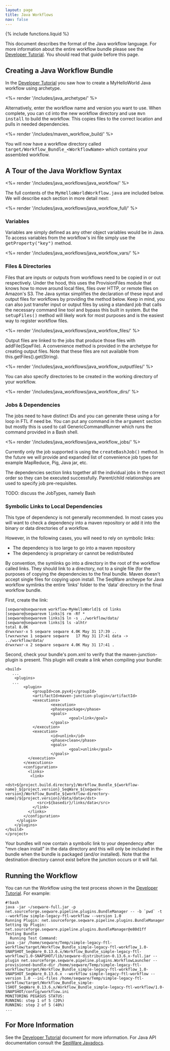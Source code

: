 ```yaml
---
layout: page
title: Java Workflows
nav: false
---
```

{% include functions.liquid %}

This document describes the format of the Java workflow language. For
more information about the entire workflow bundle please see the 
[Developer Tutorial]({{version_url}}/getting-started-developer-tutorial).  You 
should read that guide before this page.

## Creating a Java Workflow Bundle

In the [Developer Tutorial](/docs/3-getting-started/developer-tutorial/) you
saw how to create a MyHelloWorld Java workflow using archetype.

<%= render '/includes/java_archetype/' %>

Alternatively, enter the workflow name and version you want to use.  When complete, you can
<tt>cd</tt> into the new workflow directory and use <tt>mvn install</tt> to
build the workflow. This copies files to the correct location and pulls in
needed dependencies.

<%= render '/includes/maven_workflow_build/' %>

You will now have a workflow directory called <tt>target/Workflow_Bundle_&lt;WorkflowName&gt;</tt>
which contains your assembled workflow.

## A Tour of the Java Workflow Syntax

<%= render '/includes/java_workflows/java_workflow/' %>

The full contents of the <tt>MyHelloWorldWorkflow.java</tt> are included below. We will 
describe each section in more detail next:

<%= render '/includes/java_workflows/java_workflow_full/' %>

### Variables

Variables are simply defined as any other object variables would be in Java. To
access variables from the workflow's ini file simply use the
<tt>getProperty("key")</tt> method.

<%= render '/includes/java_workflows/java_workflow_vars/' %>

### Files & Directories

Files that are inputs or outputs from workflows need to be copied in or out
respectively.  Under the hood, this uses the ProvisionFiles module that knows
how to move around local files, files over HTTP, or remote files on Amazon's
S3. The Java syntax simplifies the declaration of these input and output files
for workflows by providing the method below. Keep in mind, you can also just
transfer input or output files by using a standard job that calls the necessary
command line tool and bypass this built in system. But the
<tt>setupFiles()</tt> method will likely work for most purposes and is the
easiest way to register workflow files.

<%= render '/includes/java_workflows/java_workflow_files/' %>

Output files are linked to the jobs that produce those files with addFile(SqwFile). 
A convenience method is provided in the archetype for creating output files. Note that
these files are not available from this.getFiles().get(String).

<%= render '/includes/java_workflows/java_workflow_outputfiles/' %>

You can also specify directories to be created in the working directory of your workflow.

<%= render '/includes/java_workflows/java_workflow_dirs/' %>

### Jobs & Dependencies

The jobs need to have distinct IDs and you can generate these using a for loop
in FTL if need be. You can put any command in the <tt>argument</tt> section
but mostly this is used to call GenericCommandRunner which runs the command
provided in a Bash shell. 

<%= render '/includes/java_workflows/java_workflow_jobs/' %>

Currently only the job supported is using the <tt>createBashJob()</tt> method. In the
future we will provide and expanded list of convenience job types for example
MapReduce, Pig, Java jar, etc.

The dependencies section links together all the individual jobs in the correct
order so they can be executed successfully. Parent/child relationships are used
to specify job pre-requisites.

TODO: discuss the JobTypes, namely Bash

### Symbolic Links to Local Dependencies

This type of dependency is not generally recommended. In most cases you will want to 
check a dependency into a maven repository or add it into the binary or data directories 
of a workflow. 

However, in the following cases, you will need to rely on symbolic links:

*   The dependency is too large to go into a maven repository 
*   The dependency is proprietary or cannot be redistributed 

By convention, the symlinks go into a directory in the root of the workflow called links. 
They should link to a directory, not to a single file (for the purposes of copying the 
dependencies to the final bundle. Maven doesn't accept single files for copying upon 
install. The SeqWare archeype for Java workflow symlinks the entire 'links' folder to the 
'data' directory in the final workflow bundle.


First, create the link:

    [seqware@seqwarevm workflow-MyHelloWorld]$ cd links
    [seqware@seqwarevm links]$ rm -Rf *
    [seqware@seqwarevm links]$ ln -s ../workflow/data/
    [seqware@seqwarevm links]$ ls -alhtr
    total 8.0K
    drwxrwxr-x 5 seqware seqware 4.0K May 31 17:39 ..
    lrwxrwxrwx 1 seqware seqware   17 May 31 17:41 data -> ../workflow/data/
    drwxrwxr-x 2 seqware seqware 4.0K May 31 17:41 .


Second, check your bundle's pom.xml to verify that the maven-junction-plugin is present. 
This plugin will create a link when compiling your bundle:
	
    <build>
       ...
        <plugins>
	   ...
            <plugin>
                <groupId>com.pyx4j</groupId>
                <artifactId>maven-junction-plugin</artifactId>
                <executions>
                        <execution>
                        <phase>package</phase>
                        <goals>
                                <goal>link</goal>
                        </goals>
                </execution>
                <execution>
                        <id>unlink</id>
                        <phase>clean</phase>
                        <goals>
                                <goal>unlink</goal>
                        </goals>
              </execution>
            </executions>
            <configuration>
              <links>
               <link>
                  <dst>${project.build.directory}/Workflow_Bundle_${workflow-name}_${project.version}_SeqWare_${seqware-version}/Workflow_Bundle_${workflow-directory-name}/${project.version}/data/data</dst>
                  <src>${basedir}/links/data</src>
                </link>
              </links>
            </configuration>
         </plugin>
        </plugins>
    </build>
    </project>

Your bundles will now contain a symbolic link to your dependency after "mvn clean install" 
in the data directory and this will only be included in the bundle when the bundle is 
packaged (and/or installed). Note that the destination directory cannot exist before the 
junction occurs or it will fail.


## Running the Workflow

You can run the Workflow using the test process shown in the [Developer Tutorial](/docs/3-getting-started/developer-tutorial/).  For example:

<pre><code>#!bash
java -jar ~/seqware-full.jar -p net.sourceforge.seqware.pipeline.plugins.BundleManager -- -b `pwd` -t --workflow simple-legacy-ftl-workflow --version 1.0
Running Plugin: net.sourceforge.seqware.pipeline.plugins.BundleManager
Setting Up Plugin: net.sourceforge.seqware.pipeline.plugins.BundleManager@e80d1ff
Testing Bundle
  Running Test Command:
java -jar /home/seqware/Temp/simple-legacy-ftl-workflow/target/Workflow_Bundle_simple-legacy-ftl-workflow_1.0-SNAPSHOT_SeqWare_0.13.6.x/Workflow_Bundle_simple-legacy-ftl-workflow/1.0-SNAPSHOT/lib/seqware-distribution-0.13.6.x-full.jar --plugin net.sourceforge.seqware.pipeline.plugins.WorkflowLauncher --provisioned-bundle-dir /home/seqware/Temp/simple-legacy-ftl-workflow/target/Workflow_Bundle_simple-legacy-ftl-workflow_1.0-SNAPSHOT_SeqWare_0.13.6.x --workflow simple-legacy-ftl-workflow --version 1.0 --ini-files /home/seqware/Temp/simple-legacy-ftl-workflow/target/Workflow_Bundle_simple-lSHOT_SeqWare_0.13.6.x/Workflow_Bundle_simple-legacy-ftl-workflow/1.0-SNAPSHOT/config/workflow.ini
MONITORING PEGASUS STATUS:
RUNNING: step 1 of 5 (20%)
RUNNING: step 2 of 5 (40%)
...
</code></pre>

## For More Information

See the  [Developer Tutorial](/docs/3-getting-started/developer-tutorial/)
document for more information. For Java API documentation consult the [SeqWare
Javadocs](/docs/11-api/).
